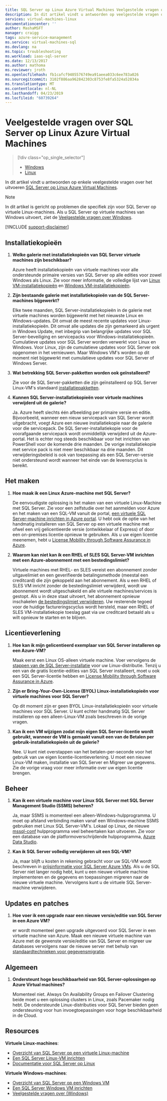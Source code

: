 ```yaml
---
title: SQL Server op Linux Azure Virtual Machines Veelgestelde vragen over | Microsoft Docs
description: In dit artikel vindt u antwoorden op veelgestelde vragen over het uitvoeren van SQL Server op Linux Azure Virtual machines.
services: virtual-machines-linux
documentationcenter: ''
author: MashaMSFT
manager: craigg
tags: azure-service-management
ms.service: virtual-machines-sql
ms.devlang: na
ms.topic: troubleshooting
ms.workload: iaas-sql-server
ms.date: 12/13/2017
ms.author: mathoma
ms.reviewer: jroth
ms.openlocfilehash: fb1cafcf9405576749ea91aeea033c6ee783a026
ms.sourcegitcommit: 3102f886aa962842303c8753fe8fa5324a52834a
ms.translationtype: MT
ms.contentlocale: nl-NL
ms.lasthandoff: 04/23/2019
ms.locfileid: "60739264"
---
```

# <a name="frequently-asked-questions-for-sql-server-on-linux-azure-virtual-machines"></a>Veelgestelde vragen over SQL Server op Linux Azure Virtual Machines

> [!div class="op_single_selector"]
> * [Windows](../../windows/sql/virtual-machines-windows-sql-server-iaas-faq.md)
> * [Linux](sql-server-linux-faq.md)

In dit artikel vindt u antwoorden op enkele veelgestelde vragen over het uitvoeren [SQL Server op Linux Azure Virtual Machines](sql-server-linux-virtual-machines-overview.md).

> [!NOTE]
> In dit artikel is gericht op problemen die specifiek zijn voor SQL Server op virtuele Linux-machines. Als u SQL Server op virtuele machines van Windows uitvoert, ziet de [Veelgestelde vragen over Windows](../../windows/sql/virtual-machines-windows-sql-server-iaas-faq.md).

[!INCLUDE [support-disclaimer](../../../../includes/support-disclaimer.md)]

## <a id="images"></a> Installatiekopieën

1. **Welke galerie met installatiekopieën van SQL Server virtuele machines zijn beschikbaar?**

   Azure heeft installatiekopieën van virtuele machines voor alle ondersteunde primaire versies van SQL Server op alle edities voor zowel Windows als Linux. Zie voor meer informatie, de volledige lijst van [Linux VM-installatiekopieën](sql-server-linux-virtual-machines-overview.md#create) en [Windows VM-installatiekopieën](../../windows/sql/virtual-machines-windows-sql-server-iaas-overview.md#payasyougo).

1. **Zijn bestaande galerie met installatiekopieën van de SQL Server-machines bijgewerkt?**

   Elke twee maanden, SQL Server-installatiekopieën in de galerie met virtuele machines worden bijgewerkt met het nieuwste Linux en Windows-updates. Dit omvat de meest recente updates voor Linux-installatiekopieën. Dit omvat alle updates die zijn gemarkeerd als urgent in Windows Update, met inbegrip van belangrijke updates voor SQL Server-beveiliging en servicepacks voor Windows-installatiekopieën. Cumulatieve updates voor SQL Server worden verwerkt voor Linux en Windows. Voor Linux, zijn de cumulatieve updates voor SQL Server ook opgenomen in het vernieuwen. Maar Windows VM's worden op dit moment niet bijgewerkt met cumulatieve updates voor SQL Server of Windows Server.

1. **Wat betrekking SQL Server-pakketten worden ook geïnstalleerd?**

   Zie voor de SQL Server-pakketten die zijn geïnstalleerd op SQL Server Linux-VM's standaard [installatiepakketten](sql-server-linux-virtual-machines-overview.md#packages).

1. **Kunnen SQL Server-installatiekopieën voor virtuele machines verwijderd uit de galerie?**

   Ja. Azure heeft slechts één afbeelding per primaire versie en editie. Bijvoorbeeld, wanneer een nieuw servicepack van SQL Server wordt uitgebracht, voegt Azure een nieuwe installatiekopie naar de galerie voor die servicepack. De SQL Server-installatiekopie voor de voorafgaande servicepack wordt onmiddellijk verwijderd uit de Azure-portal. Het is echter nog steeds beschikbaar voor het inrichten van PowerShell voor de komende drie maanden. De vorige installatiekopie met service pack is niet meer beschikbaar na drie maanden. Dit verwijderingsbeleid is ook van toepassing als een SQL Server-versie niet ondersteund wordt wanneer het einde van de levenscyclus is bereikt.

## <a name="creation"></a>Het maken

1. **Hoe maak ik een Linux Azure-machine met SQL Server?**

   De eenvoudigste oplossing is het maken van een virtuele Linux-Machine met SQL Server. Zie voor een zelfstudie over het aanmelden voor Azure en het maken van een SQL-VM vanuit de portal, [een virtuele SQL Server-machine inrichten in Azure portal](provision-sql-server-linux-virtual-machine.md). U hebt ook de optie van het handmatig installeren van SQL Server op een virtuele machine met ofwel een vrij gelicentieerde versie (ontwikkelaar of Express) of door een on-premises licentie opnieuw te gebruiken. Als u uw eigen licentie meenemen, hebt u [License Mobility through Software Assurance in Azure](https://azure.microsoft.com/pricing/license-mobility).

1. **Waarom kan niet kan ik een RHEL of SLES SQL Server-VM inrichten met een Azure-abonnement met een bestedingslimiet?**

   Virtuele machines met RHEL- en SLES vereist een abonnement zonder uitgavelimiet en een geverifieerde betalingsmethode (meestal een creditcard) die zijn gekoppeld aan het abonnement. Als u een RHEL of SLES VM inricht zonder de bestedingslimiet verwijderd, wordt uw abonnement wordt uitgeschakeld en alle virtuele machines/services is gestopt. Als u in deze staat uitvoert, het abonnement opnieuw inschakelen [de bestedingslimiet verwijderen](https://account.windowsazure.com/subscriptions). Uw resterende tegoed voor de huidige factureringscyclus wordt hersteld, maar een RHEL of SLES VM-installatiekopie toeslag gaat via uw creditcard betaald als u wilt opnieuw te starten en te blijven.

## <a name="licensing"></a>Licentieverlening

1. **Hoe kan ik mijn gelicentieerd exemplaar van SQL Server installeren op een Azure-VM?**

   Maak eerst een Linux OS-alleen virtuele machine. Voer vervolgens de [stappen van de SQL Server-installatie](https://docs.microsoft.com/sql/linux/sql-server-linux-setup#platforms) voor uw Linux-distributie. Tenzij u een van de gratis licentie-edities van SQL Server installeert, moet u ook een SQL Server-licentie hebben en [License Mobility through Software Assurance in Azure](https://azure.microsoft.com/pricing/license-mobility/).

1. **Zijn er Bring-Your-Own-License (BYOL) Linux-installatiekopieën voor virtuele machines voor SQL Server?**

   Op dit moment zijn er geen BYOL Linux-installatiekopieën voor virtuele machines voor SQL Server. U kunt echter handmatig SQL Server installeren op een alleen-Linux-VM zoals beschreven in de vorige vragen.

1. **Kan ik een VM wijzigen zodat mijn eigen SQL Server-licentie wordt gebruikt, wanneer de VM is gemaakt vanuit een van de Betalen per gebruik-installatiekopieën uit de galerie?**

   Nee. U kunt niet overstappen van het betalen-per-seconde voor het gebruik van uw eigen licentie-licentieverlening. U moet een nieuwe Linux-VM maken, installatie van SQL Server en Migreer uw gegevens. Zie de vorige vraag voor meer informatie over uw eigen licentie brengen.

## <a name="administration"></a>Beheer

1. **Kan ik een virtuele machine voor Linux SQL Server met SQL Server Management Studio (SSMS) beheren?**

   Ja, maar SSMS is momenteel een alleen-Windows-hulpprogramma. U moet op afstand verbinding maken vanaf een Windows-machine SSMS gebruiken met Linux SQL Server-VM's. Lokaal op Linux, de nieuwe [mssql-conf](https://docs.microsoft.com/sql/linux/sql-server-linux-configure-mssql-conf) hulpprogramma veel beheertaken kan uitvoeren. Zie voor een database van de platformoverschrijdende hulpprogramma, [Azure Data Studio](https://docs.microsoft.com/sql/azure-data-studio/what-is).

1. **Kan ik SQL Server volledig verwijderen uit een SQL-VM?**

   Ja, maar blijft u kosten in rekening gebracht voor uw SQL-VM wordt beschreven in [prijsinformatie voor SQL Server Azure VMs](../../windows/sql/virtual-machines-windows-sql-server-pricing-guidance.md?toc=%2fazure%2fvirtual-machines%2flinux%2fsql%2ftoc.json). Als u de SQL Server niet langer nodig hebt, kunt u een nieuwe virtuele machine implementeren en de gegevens en toepassingen migreren naar de nieuwe virtuele machine. Vervolgens kunt u de virtuele SQL Server-machine verwijderen.

## <a name="updating-and-patching"></a>Updates en patches

1. **Hoe voer ik een upgrade naar een nieuwe versie/editie van SQL Server in een Azure VM?**

   er wordt momenteel geen upgrade uitgevoerd voor SQL Server in een virtuele machine van Azure. Maak een nieuwe virtuele machine van Azure met de gewenste versie/editie van SQL Server en migreer uw databases vervolgens naar de nieuwe server met behulp van [standaardtechnieken voor gegevensmigratie](https://docs.microsoft.com/sql/linux/sql-server-linux-migrate-overview).

## <a name="general"></a>Algemeen

1. **Ondersteunt hoge beschikbaarheid van SQL Server-oplossingen op Azure Virtual machines?**

   Momenteel niet. Always On Availability Groups en Failover Clustering beide moet u een oplossing clusters in Linux, zoals Pacemaker nodig hebt. De ondersteunde Linux-distributies voor SQL Server bieden geen ondersteuning voor hun invoegtoepassingen voor hoge beschikbaarheid in de Cloud.

## <a name="resources"></a>Resources

**Virtuele Linux-machines**:

* [Overzicht van SQL Server op een virtuele Linux-machine](sql-server-linux-virtual-machines-overview.md)
* [Een SQL Server Linux-VM inrichten](provision-sql-server-linux-virtual-machine.md)
* [Documentatie voor SQL Server op Linux](https://docs.microsoft.com/sql/linux/sql-server-linux-overview)

**Virtuele Windows-machines**:

* [Overzicht van SQL Server op een Windows VM](../../windows/sql/virtual-machines-windows-sql-server-iaas-overview.md)
* [Een SQL Server Windows VM inrichten](../../windows/sql/virtual-machines-windows-portal-sql-server-provision.md)
* [Veelgestelde vragen over (Windows)](../../windows/sql/virtual-machines-windows-sql-server-iaas-faq.md)